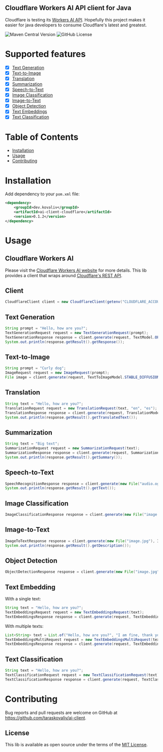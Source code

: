 Cloudflare Workers AI API client for Java
---
Cloudflare is testing its [Workers AI API](https://developers.cloudflare.com/workers-ai/get-started/rest-api/).
Hopefully this project makes it easier for java developers 
to consume Cloudflare's latest and greatest.

![Maven Central Version](https://img.shields.io/maven-central/v/dev.kovaliv.cloudflare/ai-client)
![GitHub License](https://img.shields.io/github/license/taraskovaliv/ai-client)

# Supported features
* [x] [Text Generation](https://developers.cloudflare.com/workers-ai/models/#text-generation)
* [x] [Text-to-Image](https://developers.cloudflare.com/workers-ai/models/#text-to-image)
* [x] [Translation](https://developers.cloudflare.com/workers-ai/models/#translation)
* [x] [Summarization](https://developers.cloudflare.com/workers-ai/models/#summarization)
* [x] [Speech-to-Text](https://developers.cloudflare.com/workers-ai/models/#automatic-speech-recognition)
* [x] [Image Classification](https://developers.cloudflare.com/workers-ai/models/#image-classification)
* [x] [Image-to-Text](https://developers.cloudflare.com/workers-ai/models/#image-to-text)
* [x] [Object Detection](https://developers.cloudflare.com/workers-ai/models/#object-detection)
* [x] [Text Embeddings](https://developers.cloudflare.com/workers-ai/models/#text-embeddings)
* [x] [Text Classification](https://developers.cloudflare.com/workers-ai/models/#text-classification)

# Table of Contents

- [Installation](#installation)
- [Usage](#usage)
- [Contributing](#contributing)

# Installation

Add dependency to your `pom.xml` file:

```xml
<dependency>
    <groupId>dev.kovaliv</groupId>
    <artifactId>ai-client-cloudflare</artifactId>
    <version>0.1.2</version>
</dependency>
```

# Usage

## Cloudflare Workers AI
Please visit the [Cloudflare Workers AI website](https://developers.cloudflare.com/workers-ai/) for more details.
This lib provides a client that wraps around [Cloudflare's REST API](https://developers.cloudflare.com/workers-ai/get-started/rest-api/).

## Client

```Java
CloudflareClient client = new CloudflareClient(getenv("CLOUDFLARE_ACCOUNT_ID"), getenv("CLOUDFLARE_AUTH_TOKEN"));
```

## Text Generation

```Java
String prompt = "Hello, how are you?";
TextGenerationRequest request = new TextGenerationRequest(prompt);
TextGenerationResponse response = client.generate(request, TextModel.OPENCHAT_3_5_AWQ);
System.out.println(response.getResult().getResponse());
```

## Text-to-Image

```Java
String prompt = "Curly dog";
ImageRequest request = new ImageRequest(prompt);
File image = client.generate(request, TextToImageModel.STABLE_DIFFUSION_XL_LIGHTNING);
```

## Translation

```Java
String text = "Hello, how are you?";
TranslationRequest request = new TranslationRequest(text, "en", "es");
TranslationResponse response = client.generate(request, TranslationModel.M2M_100_1_2B);
System.out.println(response.getResult().getTranslatedText());
```

## Summarization

```Java
String text = "Big text";
SummarizationRequest request = new SummarizationRequest(text);
SummarizationResponse response = client.generate(request, SummarizationModel.BART_LARGE_CNN);
System.out.println(response.getResult().getSummary());
```

## Speech-to-Text

```Java
SpeechRecognitionResponse response = client.generate(new File("audio.ogg"), SpeechRecognitionModel.WHISPER);
System.out.println(response.getResult().getText());
```

## Image Classification

```Java
ImageClassificationResponse response = client.generate(new File("image.jpg"), ImageClassificationModel.RESNET_50);
```

## Image-to-Text

```Java
ImageToTextResponse response = client.generate(new File("image.jpg"), ImageToTextModel.UFORM_GEN2_QWEN_500M);
System.out.println(response.getResult().getDescription());
```

## Object Detection

```Java
ObjectDetectionResponse response = client.generate(new File("image.jpg"), ObjectDetectionModel.DETR_RESNET_50);
```

## Text Embedding

With a single text:

```Java
String text = "Hello, how are you?";
TextEmbeddingsRequest request = new TextEmbeddingsRequest(text);
TextEmbeddingsResponse response = client.generate(request, TextEmbeddingsModel.BG_BASE_EN_V1_5);
```

With multiple texts:

```Java
List<String> text = List.of("Hello, how are you?", "I am fine, thank you.", "Goodbye!");
TextEmbeddingsMultiRequest request = new TextEmbeddingsMultiRequest(text);
TextEmbeddingsResponse response = client.generate(request, TextEmbeddingsModel.BG_LARGE_EN_V1_5);
```

## Text Classification

```Java
String text = "Hello, how are you?";
TextClassificationRequest request = new TextClassificationRequest(text);
TextClassificationResponse response = client.generate(request, TextClassificationModel.DISTILBERT_SST_2_INT8);
```

# Contributing

Bug reports and pull requests are welcome on GitHub at https://github.com/taraskovaliv/ai-client.

## License

This lib is available as open source under the terms of the [MIT License](https://opensource.org/licenses/MIT).
